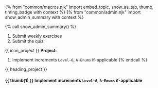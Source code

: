 {% from "common/macros.njk" import embed_topic, show_as_tab, thumb, timing_badge with context %}
{% from "common/admin.njk" import show_admin_summary with context %}


{% call show_admin_summary() %}
1. Submit weekly exercises
1. Submit the quiz

{{ icon_project }} **Project:**
1. Implement increments `Level-6`, `A-Enums` <span class="badge rounded-pill bg-secondary">if-applicable</span>
{% endcall %}

<!-- ==================================================================================================== -->
{{ heading_project }}
<div id="project">

#### {{ thumb(1) }} Implement increments `Level-6`, `A-Enums` <span class="badge rounded-pill bg-secondary">if-applicable</span>

<div class="indented">
<include src="dukeFragment.md" boilerplate var-displacement="../.." var-header="**`Level-6`: Delete**" var-fragment="text.md#Level-6" />
<include src="dukeFragment.md" boilerplate var-displacement="../.." var-header="**`A-Enums`: Enums**" var-tag="if-applicable" var-fragment="extensions-fragment.md#A-Enums" />
</div>
</div>
